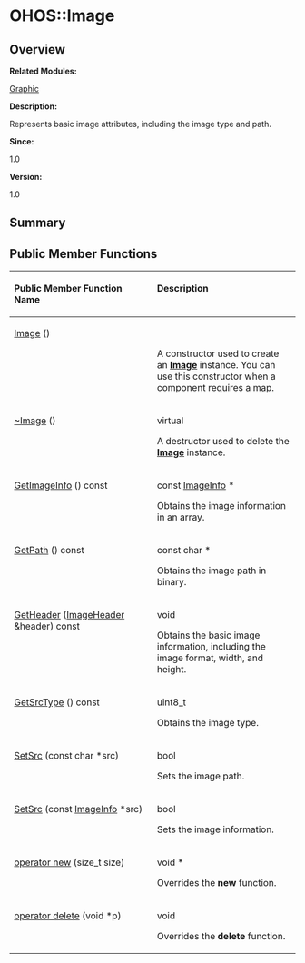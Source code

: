 # OHOS::Image<a name="ZH-CN_TOPIC_0000001054598179"></a>

## **Overview**<a name="section2088772421093533"></a>

**Related Modules:**

[Graphic](Graphic.md)

**Description:**

Represents basic image attributes, including the image type and path. 

**Since:**

1.0

**Version:**

1.0

## **Summary**<a name="section1443742626093533"></a>

## Public Member Functions<a name="pub-methods"></a>

<a name="table2010003841093533"></a>
<table><thead align="left"><tr id="row1689585865093533"><th class="cellrowborder" valign="top" width="50%" id="mcps1.1.3.1.1"><p id="p1496558457093533"><a name="p1496558457093533"></a><a name="p1496558457093533"></a>Public Member Function Name</p>
</th>
<th class="cellrowborder" valign="top" width="50%" id="mcps1.1.3.1.2"><p id="p281623539093533"><a name="p281623539093533"></a><a name="p281623539093533"></a>Description</p>
</th>
</tr>
</thead>
<tbody><tr id="row1701479676093533"><td class="cellrowborder" valign="top" width="50%" headers="mcps1.1.3.1.1 "><p id="p1101691591093533"><a name="p1101691591093533"></a><a name="p1101691591093533"></a><a href="Graphic.md#ga17210a2d5bb0be6d4b58efe249563d1b">Image</a> ()</p>
</td>
<td class="cellrowborder" valign="top" width="50%" headers="mcps1.1.3.1.2 "><p id="p558052523093533"><a name="p558052523093533"></a><a name="p558052523093533"></a>&nbsp;</p>
<p id="p1944250859093533"><a name="p1944250859093533"></a><a name="p1944250859093533"></a>A constructor used to create an <strong id="b1723554393093533"><a name="b1723554393093533"></a><a name="b1723554393093533"></a><a href="OHOS-Image.md">Image</a></strong> instance. You can use this constructor when a component requires a map. </p>
</td>
</tr>
<tr id="row1876430056093533"><td class="cellrowborder" valign="top" width="50%" headers="mcps1.1.3.1.1 "><p id="p1134047076093533"><a name="p1134047076093533"></a><a name="p1134047076093533"></a><a href="Graphic.md#gaf3794ceb5acb543f8c526b5d9f6a1e4e">~Image</a> ()</p>
</td>
<td class="cellrowborder" valign="top" width="50%" headers="mcps1.1.3.1.2 "><p id="p1146103109093533"><a name="p1146103109093533"></a><a name="p1146103109093533"></a>virtual&nbsp;</p>
<p id="p1185058711093533"><a name="p1185058711093533"></a><a name="p1185058711093533"></a>A destructor used to delete the <strong id="b1179779167093533"><a name="b1179779167093533"></a><a name="b1179779167093533"></a><a href="OHOS-Image.md">Image</a></strong> instance. </p>
</td>
</tr>
<tr id="row270024263093533"><td class="cellrowborder" valign="top" width="50%" headers="mcps1.1.3.1.1 "><p id="p630247078093533"><a name="p630247078093533"></a><a name="p630247078093533"></a><a href="Graphic.md#ga592cbeb359a9d13274a6f4972aad3d79">GetImageInfo</a> () const</p>
</td>
<td class="cellrowborder" valign="top" width="50%" headers="mcps1.1.3.1.2 "><p id="p1933251626093533"><a name="p1933251626093533"></a><a name="p1933251626093533"></a>const <a href="OHOS-ImageInfo.md">ImageInfo</a> *&nbsp;</p>
<p id="p814822069093533"><a name="p814822069093533"></a><a name="p814822069093533"></a>Obtains the image information in an array. </p>
</td>
</tr>
<tr id="row707129495093533"><td class="cellrowborder" valign="top" width="50%" headers="mcps1.1.3.1.1 "><p id="p57756415093533"><a name="p57756415093533"></a><a name="p57756415093533"></a><a href="Graphic.md#gaa1552ae9813d324260a580c4ef5b0c9c">GetPath</a> () const</p>
</td>
<td class="cellrowborder" valign="top" width="50%" headers="mcps1.1.3.1.2 "><p id="p1877807927093533"><a name="p1877807927093533"></a><a name="p1877807927093533"></a>const char *&nbsp;</p>
<p id="p1432623118093533"><a name="p1432623118093533"></a><a name="p1432623118093533"></a>Obtains the image path in binary. </p>
</td>
</tr>
<tr id="row1716152165093533"><td class="cellrowborder" valign="top" width="50%" headers="mcps1.1.3.1.1 "><p id="p1945095724093533"><a name="p1945095724093533"></a><a name="p1945095724093533"></a><a href="Graphic.md#gadf426b0d958898df8ef2f9b7b1d278f1">GetHeader</a> (<a href="OHOS-ImageHeader.md">ImageHeader</a> &amp;header) const</p>
</td>
<td class="cellrowborder" valign="top" width="50%" headers="mcps1.1.3.1.2 "><p id="p654001417093533"><a name="p654001417093533"></a><a name="p654001417093533"></a>void&nbsp;</p>
<p id="p1145853378093533"><a name="p1145853378093533"></a><a name="p1145853378093533"></a>Obtains the basic image information, including the image format, width, and height. </p>
</td>
</tr>
<tr id="row126330743093533"><td class="cellrowborder" valign="top" width="50%" headers="mcps1.1.3.1.1 "><p id="p1323394338093533"><a name="p1323394338093533"></a><a name="p1323394338093533"></a><a href="Graphic.md#ga7dc8490594e2bc7c9cf50c1237507239">GetSrcType</a> () const</p>
</td>
<td class="cellrowborder" valign="top" width="50%" headers="mcps1.1.3.1.2 "><p id="p888875626093533"><a name="p888875626093533"></a><a name="p888875626093533"></a>uint8_t&nbsp;</p>
<p id="p107015163093533"><a name="p107015163093533"></a><a name="p107015163093533"></a>Obtains the image type. </p>
</td>
</tr>
<tr id="row87038608093533"><td class="cellrowborder" valign="top" width="50%" headers="mcps1.1.3.1.1 "><p id="p1201476194093533"><a name="p1201476194093533"></a><a name="p1201476194093533"></a><a href="Graphic.md#ga4fe78bf99b160fc55770ba1979412c8e">SetSrc</a> (const char *src)</p>
</td>
<td class="cellrowborder" valign="top" width="50%" headers="mcps1.1.3.1.2 "><p id="p1739191948093533"><a name="p1739191948093533"></a><a name="p1739191948093533"></a>bool&nbsp;</p>
<p id="p1325029705093533"><a name="p1325029705093533"></a><a name="p1325029705093533"></a>Sets the image path. </p>
</td>
</tr>
<tr id="row1956181193093533"><td class="cellrowborder" valign="top" width="50%" headers="mcps1.1.3.1.1 "><p id="p90192903093533"><a name="p90192903093533"></a><a name="p90192903093533"></a><a href="Graphic.md#ga9471d489ab4d5b6848c1e50b4b7aac23">SetSrc</a> (const <a href="OHOS-ImageInfo.md">ImageInfo</a> *src)</p>
</td>
<td class="cellrowborder" valign="top" width="50%" headers="mcps1.1.3.1.2 "><p id="p51965154093533"><a name="p51965154093533"></a><a name="p51965154093533"></a>bool&nbsp;</p>
<p id="p366138723093533"><a name="p366138723093533"></a><a name="p366138723093533"></a>Sets the image information. </p>
</td>
</tr>
<tr id="row178257217093533"><td class="cellrowborder" valign="top" width="50%" headers="mcps1.1.3.1.1 "><p id="p1526252941093533"><a name="p1526252941093533"></a><a name="p1526252941093533"></a><a href="Graphic.md#ga4854963aa969ee20a6cd174a70f5cd23">operator new</a> (size_t size)</p>
</td>
<td class="cellrowborder" valign="top" width="50%" headers="mcps1.1.3.1.2 "><p id="p1287856789093533"><a name="p1287856789093533"></a><a name="p1287856789093533"></a>void *&nbsp;</p>
<p id="p1200739894093533"><a name="p1200739894093533"></a><a name="p1200739894093533"></a>Overrides the <strong id="b1875515140093533"><a name="b1875515140093533"></a><a name="b1875515140093533"></a>new</strong> function. </p>
</td>
</tr>
<tr id="row1244988086093533"><td class="cellrowborder" valign="top" width="50%" headers="mcps1.1.3.1.1 "><p id="p1059246762093533"><a name="p1059246762093533"></a><a name="p1059246762093533"></a><a href="Graphic.md#gadf1997a0f56ac2b220e7f0f8e8e0a6ef">operator delete</a> (void *p)</p>
</td>
<td class="cellrowborder" valign="top" width="50%" headers="mcps1.1.3.1.2 "><p id="p565826276093533"><a name="p565826276093533"></a><a name="p565826276093533"></a>void&nbsp;</p>
<p id="p1546504882093533"><a name="p1546504882093533"></a><a name="p1546504882093533"></a>Overrides the <strong id="b1264682424093533"><a name="b1264682424093533"></a><a name="b1264682424093533"></a>delete</strong> function. </p>
</td>
</tr>
</tbody>
</table>

